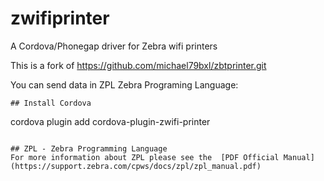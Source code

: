 # zwifiprinter
A Cordova/Phonegap driver for Zebra wifi printers

This is a fork of https://github.com/michael79bxl/zbtprinter.git

You can send data in ZPL Zebra Programing Language:

```
## Install Cordova

```
cordova plugin add cordova-plugin-zwifi-printer
```

## ZPL - Zebra Programming Language
For more information about ZPL please see the  [PDF Official Manual](https://support.zebra.com/cpws/docs/zpl/zpl_manual.pdf)

